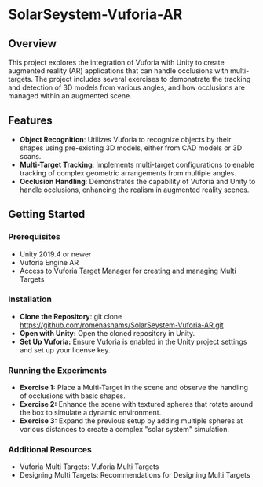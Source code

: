 # SolarSeystem-Vuforia-AR

## Overview
This project explores the integration of Vuforia with Unity to create augmented reality (AR) applications that can handle occlusions with multi-targets. The project includes several exercises to demonstrate the tracking and detection of 3D models from various angles, and how occlusions are managed within an augmented scene.

## Features
- **Object Recognition**: Utilizes Vuforia to recognize objects by their shapes using pre-existing 3D models, either from CAD models or 3D scans.
- **Multi-Target Tracking**: Implements multi-target configurations to enable tracking of complex geometric arrangements from multiple angles.
- **Occlusion Handling**: Demonstrates the capability of Vuforia and Unity to handle occlusions, enhancing the realism in augmented reality scenes.

## Getting Started
### Prerequisites
- Unity 2019.4 or newer
- Vuforia Engine AR
- Access to Vuforia Target Manager for creating and managing Multi Targets

### Installation
- **Clone the Repository**: git clone https://github.com/romenashams/SolarSeystem-Vuforia-AR.git
- **Open with Unity:** Open the cloned repository in Unity.
- **Set Up Vuforia:** Ensure Vuforia is enabled in the Unity project settings and set up your license key.
  
### Running the Experiments
- **Exercise 1:** Place a Multi-Target in the scene and observe the handling of occlusions with basic shapes.
- **Exercise 2:** Enhance the scene with textured spheres that rotate around the box to simulate a dynamic environment.
- **Exercise 3:** Expand the previous setup by adding multiple spheres at various distances to create a complex "solar system" simulation.

### Additional Resources
- Vuforia Multi Targets: Vuforia Multi Targets
- Designing Multi Targets: Recommendations for Designing Multi Targets

